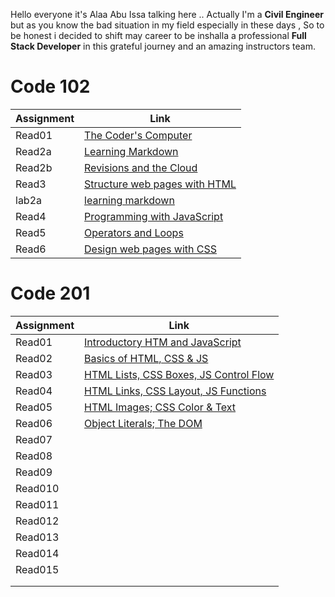  Hello everyone it's Alaa Abu Issa talking here
.. Actually I'm a **Civil Engineer** but as you know the bad situation in my field especially in these days ,
So to be honest i decided to shift may career to be inshalla a professional **Full Stack Developer** in this grateful journey and an amazing instructors team.



# Code 102

|   Assignment  |                       Link                         |
| --------------|--------------------------------------------------- |
|    Read01     |  [The Coder's Computer](/Code102/Read01.md)        |
|    Read2a     |  [Learning Markdown](Code102/Read2a.md)            |
|    Read2b     |  [Revisions and the Cloud](Code102/Read2b.md)      |
|    Read3      |  [Structure web pages with HTML](Code102/Read3.md) |
|    lab2a      |  [learning markdown](Code102/Lab2.md)              |
|    Read4      |  [Programming with JavaScript](Code102/Read4.md)   |   
|    Read5      |  [Operators and Loops](Code102/Read5.md)           |
|    Read6      |  [Design web pages with CSS](Code102/Read6.md)     |
  




# Code 201      

|   Assignment  |                       Link                                   |
|---------------|--------------------------------------------------------------|
|    Read01     | [Introductory HTM and JavaScript](/Code201/Class1.md)        |
|    Read02     | [Basics of HTML, CSS & JS](Code201/Class2.md)                |
|    Read03     | [HTML Lists, CSS Boxes, JS Control Flow](Code201/Class3.md)  | 
|    Read04     | [HTML Links, CSS Layout, JS Functions](Code201/Class4.md)    |
|    Read05     | [ HTML Images; CSS Color & Text](Code201/Class5.md)          |
|    Read06     | [Object Literals; The DOM](Code201/Class6.md)                | 
|    Read07     |                                                              | 
|    Read08     |                                                              | 
|    Read09     |                                                              | 
|    Read010    |                                                              | 
|    Read011    |                                                              | 
|    Read012    |                                                              | 
|    Read013    |                                                              | 
|    Read014    |                                                              | 
|    Read015    |                                                              | 
|               |                                                              | 
|               |                                                              |

